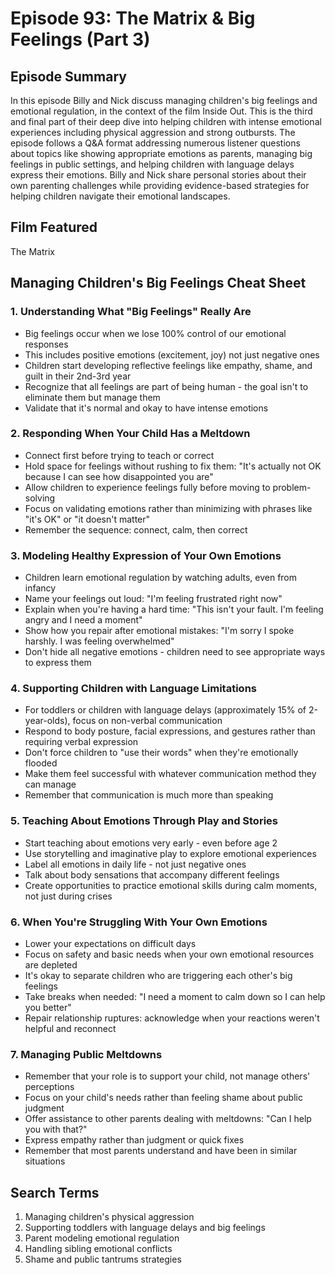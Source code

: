 # Episode 93: The Matrix & Big Feelings (Part 3)

## Episode Summary
In this episode Billy and Nick discuss managing children's big feelings and emotional regulation, in the context of the film Inside Out. This is the third and final part of their deep dive into helping children with intense emotional experiences including physical aggression and strong outbursts. The episode follows a Q&A format addressing numerous listener questions about topics like showing appropriate emotions as parents, managing big feelings in public settings, and helping children with language delays express their emotions. Billy and Nick share personal stories about their own parenting challenges while providing evidence-based strategies for helping children navigate their emotional landscapes.

## Film Featured
The Matrix

## Managing Children's Big Feelings Cheat Sheet

### 1. Understanding What "Big Feelings" Really Are
- Big feelings occur when we lose 100% control of our emotional responses
- This includes positive emotions (excitement, joy) not just negative ones
- Children start developing reflective feelings like empathy, shame, and guilt in their 2nd-3rd year
- Recognize that all feelings are part of being human - the goal isn't to eliminate them but manage them
- Validate that it's normal and okay to have intense emotions

### 2. Responding When Your Child Has a Meltdown
- Connect first before trying to teach or correct
- Hold space for feelings without rushing to fix them: "It's actually not OK because I can see how disappointed you are"
- Allow children to experience feelings fully before moving to problem-solving
- Focus on validating emotions rather than minimizing with phrases like "it's OK" or "it doesn't matter"
- Remember the sequence: connect, calm, then correct

### 3. Modeling Healthy Expression of Your Own Emotions
- Children learn emotional regulation by watching adults, even from infancy
- Name your feelings out loud: "I'm feeling frustrated right now"
- Explain when you're having a hard time: "This isn't your fault. I'm feeling angry and I need a moment"
- Show how you repair after emotional mistakes: "I'm sorry I spoke harshly. I was feeling overwhelmed"
- Don't hide all negative emotions - children need to see appropriate ways to express them

### 4. Supporting Children with Language Limitations
- For toddlers or children with language delays (approximately 15% of 2-year-olds), focus on non-verbal communication
- Respond to body posture, facial expressions, and gestures rather than requiring verbal expression
- Don't force children to "use their words" when they're emotionally flooded
- Make them feel successful with whatever communication method they can manage
- Remember that communication is much more than speaking

### 5. Teaching About Emotions Through Play and Stories
- Start teaching about emotions very early - even before age 2
- Use storytelling and imaginative play to explore emotional experiences
- Label all emotions in daily life - not just negative ones
- Talk about body sensations that accompany different feelings
- Create opportunities to practice emotional skills during calm moments, not just during crises

### 6. When You're Struggling With Your Own Emotions
- Lower your expectations on difficult days
- Focus on safety and basic needs when your own emotional resources are depleted 
- It's okay to separate children who are triggering each other's big feelings
- Take breaks when needed: "I need a moment to calm down so I can help you better"
- Repair relationship ruptures: acknowledge when your reactions weren't helpful and reconnect

### 7. Managing Public Meltdowns
- Remember that your role is to support your child, not manage others' perceptions
- Focus on your child's needs rather than feeling shame about public judgment
- Offer assistance to other parents dealing with meltdowns: "Can I help you with that?"
- Express empathy rather than judgment or quick fixes
- Remember that most parents understand and have been in similar situations

## Search Terms
1. Managing children's physical aggression
2. Supporting toddlers with language delays and big feelings
3. Parent modeling emotional regulation
4. Handling sibling emotional conflicts
5. Shame and public tantrums strategies